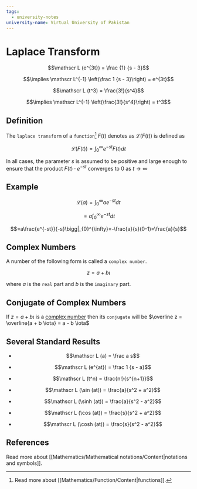 ```yaml
---
tags:
  - university-notes
university-name: Virtual University of Pakistan
---
```


# Laplace Transform

$$\mathscr L (e^{3t}) = \frac {1} {s - 3}$$

$$\implies \mathscr L^{-1} \left(\frac 1 {s - 3}\right) = e^{3t}$$

$$\mathscr L (t^3) = \frac{3!}{s^4}$$

$$\implies \mathscr L^{-1} \left(\frac{3!}{s^4}\right) = t^3$$

## Definition
The `laplace transform` of a `function`[^1] $F(t)$ denotes as $\mathscr L (F(t))$ is defined as  

$$\mathscr L (F(t)) = \int_0^\infty e^{-st} F(t) dt$$

In all cases, the parameter $s$ is assumed to be positive and large enough to ensure that the product $F(t) \cdot e^{-st}$ converges to $0$ as $t \to \infty$

## Example

$$\mathscr L (a) = \int_0^\infty a e^{-st} dt$$

$$= a \int_0^\infty e^{-st} dt$$

$$=a\frac{e^{-st}}{-s}\bigg|_{0}^{\infty}=-\frac{a}{s}(0-1)=\frac{a}{s}$$

## Complex Numbers
A number of the following form is called a `complex number`.  

$$z = a + b\iota$$

where $a$ is the `real` part and $b$ is the `imaginary` part.

## Conjugate of Complex Numbers
If $z = a + b \iota$ is a [complex number](#complex-numbers) then its `conjugate` will be $\overline z = \overline{a + b \iota} = a - b \iota$ 

## Several Standard Results

- $$\mathscr L (a) = \frac a s$$

- $$\mathscr L (e^{at}) = \frac 1 {s - a}$$

- $$\mathscr L (t^n) = \frac{n!}{s^{n+1}}$$

- $$\mathscr L (\sin (at)) = \frac{a}{s^2 + a^2}$$

- $$\mathscr L (\sinh (at)) = \frac{a}{s^2 - a^2}$$

- $$\mathscr L (\cos (at)) = \frac{s}{s^2 + a^2}$$

- $$\mathscr L (\cosh (at)) = \frac{s}{s^2 - a^2}$$

## References
Read more about [[Mathematics/Mathematical notations/Content|notations and symbols]].

[^1]: Read more about [[Mathematics/Function/Content|functions]].
